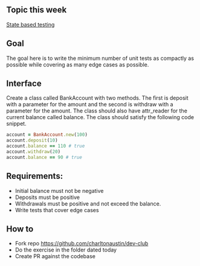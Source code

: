 ## Topic this week
[State based testing](https://enterprisecraftsmanship.com/posts/styles-of-unit-testing/)

## Goal
The goal here is to write the minimum number of unit tests as compactly as possible while covering as many edge cases as possible.

## Interface
Create a class called BankAccount with two methods. 
The first is deposit with a parameter for the amount and the second is withdraw with a parameter for the amount. 
The class should also have attr_reader for the current balance called balance. 
The class should satisfy the following code snippet.

```ruby
account = BankAccount.new(100)
account.deposit(10)
account.balance == 110 # true
account.withdraw(20)
account.balance == 90 # true
```

## Requirements:
- Initial balance must not be negative
- Deposits must be positive
- Withdrawals must be positive and not exceed the balance.
- Write tests that cover edge cases

## How to
- Fork repo https://github.com/charltonaustin/dev-club
- Do the exercise in the folder dated today
- Create PR against the codebase
